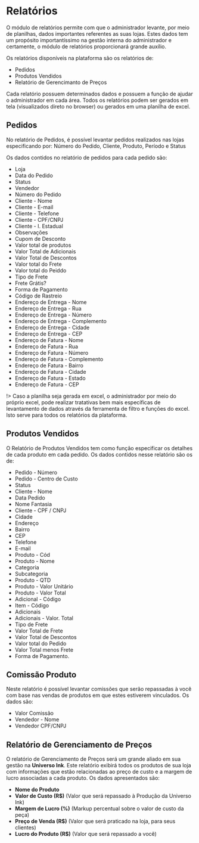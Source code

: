 # Relatórios

O módulo de relatórios permite com que o administrador levante, por meio de planilhas, dados importantes referentes as suas lojas. Estes dados tem um propósito importantíssimo na gestão interna do administrador e certamente, o módulo de relatórios proporcionará grande auxílio.

Os relatórios disponíveis na plataforma são os relatórios de:

- Pedidos
- Produtos Vendidos
- Relatório de Gerencimanto de Preços

Cada relatório possuem determinados dados e possuem a função de ajudar o administrador em cada área. Todos os relatórios podem ser gerados em tela (visualizados direto no browser) ou gerados em uma planilha de excel.

## Pedidos

No relatório de Pedidos, é possível levantar pedidos realizados nas lojas especificando por: Número do Pedido, Cliente, Produto, Período e Status

Os dados contidos no relatório de pedidos para cada pedido são:

- Loja
- Data do Pedido
- Status
- Vendedor
- Número do Pedido
- Cliente - Nome
- Cliente - E-mail
- Cliente - Telefone
- Cliente - CPF/CNPJ
- Cliente - I. Estadual
- Observações
- Cupom de Desconto
- Valor total de produtos
- Valor Total de Adicionais
- Valor Total de Descontos
- Valor total do Frete
- Valor total do Peiddo
- Tipo de Frete
- Frete Grátis?
- Forma de Pagamento
- Código de Rastreio
- Endereço de Entrega - Nome
- Endereço de Entrega - Rua
- Endereço de Entrega - Número
- Endereço de Entrega - Complemento
- Endereço de Entrega - Cidade
- Endereço de Entrega - CEP
- Endereço de Fatura - Nome
- Endereço de Fatura - Rua
- Endereço de Fatura - Número
- Endereço de Fatura - Complemento
- Endereço de Fatura - Bairro
- Endereço de Fatura - Cidade
- Endereço de Fatura - Estado
- Endereço de Fatura - CEP

!> Caso a planilha seja gerada em excel, o administrador por meio do próprio excel, pode realizar tratativas bem mais específicas de levantamento de dados através da ferramenta de filtro e funções do excel. Isto serve para todos os relatórios da plataforma.

## Produtos Vendidos

O Relatório de Produtos Vendidos tem como função especificar os detalhes de cada produto em cada pedido. Os dados contidos nesse relatório são os de:

- Pedido - Número
- Pedido - Centro de Custo
- Status
- Cliente - Nome
- Data Pedido
- Nome Fantasia
- Cliente - CPF / CNPJ
- Cidade
- Endereço
- Bairro
- CEP
- Telefone
- E-mail
- Produto - Cód
- Produto - Nome
- Categoria
- Subcategoria 
- Produto - QTD
- Produto - Valor Unitário
- Produto - Valor Total
- Adicional - Código
- Item - Código
- Adicionais
- Adicionais - Valor. Total
- Tipo de Frete
- Valor Total de Frete
- Valor Total de Descontos
- Valor total do Pedido
- Valor Total menos Frete
- Forma de Pagamento.


## Comissão Produto

Neste relatório é possível levantar comissões que serão repassadas à você com base nas vendas de produtos em que estes estiverem vinculados. Os dados são:

- Valor Comissão
- Vendedor - Nome
- Vendedor CPF/CNPJ


## Relatório de Gerenciamento de Preços

O relatório de Gerenciamento de Preços será um grande aliado em sua gestão na **Universo Ink**. Este relatório exibirá todos os produtos de sua loja com informações que estão relacionadas ao preço de custo e a margem de lucro associadas a cada produto. Os dados apresentados são:

- **Nome do Produto**
- **Valor de Custo (R$)** (Valor que será repassado à Produção da Universo Ink)
- **Margem de Lucro (%)** (Markup percentual sobre o valor de custo da peça)
- **Preço de Venda (R$)** (Valor que será praticado na loja, para seus clientes)
- **Lucro do Produto (R$)** (Valor que será repassado a você)